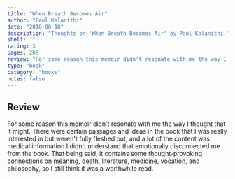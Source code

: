 ```yaml
---
title: "When Breath Becomes Air"
author: "Paul Kalanithi"
date: "2018-08-18"
description: "Thoughts on 'When Breath Becomes Air' by Paul Kalanithi."
shelf: ""
rating: 3
pages: 208
review: "For some reason this memoir didn't resonate with me the way I thought that it might. There were certain passages and ideas in the book that I was really interested in but weren't fully fleshed out, and a lot of the content was medical information I didn't understand that emotionally disconnected me from the book. That being said, it contains some thought-provoking connections on meaning, death, literature, medicine, vocation, and philosophy, so I still think it was a worthwhile read."
type: "book"
category: "books"
notes: false
---
```


## Review

For some reason this memoir didn't resonate with me the way I thought that it might. There were certain passages and ideas in the book that I was really interested in but weren't fully fleshed out, and a lot of the content was medical information I didn't understand that emotionally disconnected me from the book. That being said, it contains some thought-provoking connections on meaning, death, literature, medicine, vocation, and philosophy, so I still think it was a worthwhile read.
